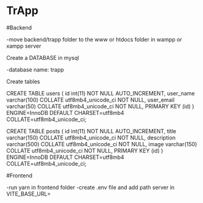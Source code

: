 # TrApp

#Backend

-move backend/trapp folder to the www or htdocs folder in wampp or xampp server

Create a DATABASE in mysql

-database name: trapp

Create tables

CREATE TABLE users (
   id int(11) NOT NULL AUTO_INCREMENT,
   user_name varchar(100) COLLATE utf8mb4_unicode_ci NOT NULL,
   user_email varchar(50) COLLATE utf8mb4_unicode_ci NOT NULL,
    PRIMARY KEY (id)
 ) ENGINE=InnoDB DEFAULT CHARSET=utf8mb4 COLLATE=utf8mb4_unicode_ci;
 
 CREATE TABLE posts (
   id int(11) NOT NULL AUTO_INCREMENT,
   title varchar(150) COLLATE utf8mb4_unicode_ci NOT NULL,
   description varchar(500) COLLATE utf8mb4_unicode_ci NOT NULL,
   image varchar(150) COLLATE utf8mb4_unicode_ci NOT NULL,
    PRIMARY KEY (id)
 ) ENGINE=InnoDB DEFAULT CHARSET=utf8mb4 COLLATE=utf8mb4_unicode_ci;
 
 #Frontend
 
 -run yarn in frontend folder
 -create .env file and add path server in VITE_BASE_URL=
 
 
